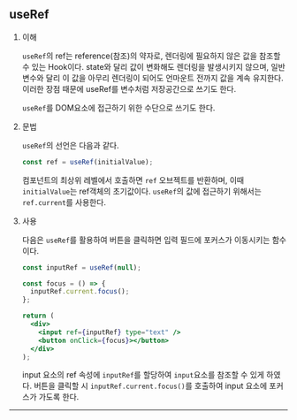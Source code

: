 ## useRef

1. 이해

   `useRef`의 ref는 reference(참조)의 약자로, 렌더링에 필요하지 않은 값을 참조할 수 있는 Hook이다.
   state와 달리 값이 변화해도 렌더링을 발생시키지 않으며, 일반 변수와 달리 이 값을 아무리 렌더링이 되어도 언마운트 전까지 값을 계속 유지한다. 이러한 장점 때문에 useRef를 변수처럼 저장공간으로 쓰기도 한다.

   `useRef`를 DOM요소에 접근하기 위한 수단으로 쓰기도 한다.

1. 문법

   `useRef`의 선언은 다음과 같다.

   ```jsx
   const ref = useRef(initialValue);
   ```

   컴포넌트의 최상위 레벨에서 호출하면 `ref` 오브젝트를 반환하며, 이때 `initialValue`는 ref객체의 초기값이다.
   `useRef`의 값에 접근하기 위해서는 `ref.current`를 사용한다.

1. 사용

   다음은 `useRef`를 활용하여 버튼을 클릭하면 입력 필드에 포커스가 이동시키는 함수이다.

   ```jsx
   const inputRef = useRef(null);

   const focus = () => {
     inputRef.current.focus();
   };

   return (
     <div>
       <input ref={inputRef} type="text" />
       <button onClick={focus}></button>
     </div>
   );
   ```

   input 요소의 ref 속성에 `inputRef`를 할당하여 `input`요소를 참조할 수 있게 하였다. 버튼을 클릭할 시 `inputRef.current.focus()`를 호출하여 input 요소에 포커스가 가도록 한다.

---

